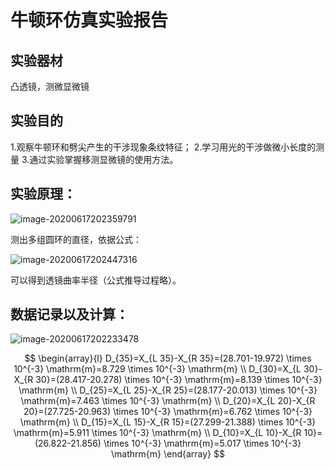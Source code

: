 # 牛顿环仿真实验报告

## 实验器材

凸透镜，测微显微镜

## 实验目的

1.观察牛顿环和劈尖产生的干涉现象条纹特征；
2.学习用光的干涉做微小长度的测量
3.通过实验掌握移测显微镜的使用方法。

## 实验原理：

![image-20200617202359791](C:\Users\QQ\AppData\Roaming\Typora\typora-user-images\image-20200617202359791.png)

测出多组圆环的直径，依据公式：

![image-20200617202447316](C:\Users\QQ\AppData\Roaming\Typora\typora-user-images\image-20200617202447316.png)

可以得到透镜曲率半径（公式推导过程略）。

## 数据记录以及计算：

![image-20200617202233478](C:\Users\QQ\AppData\Roaming\Typora\typora-user-images\image-20200617202233478.png)

$$
\begin{array}{l}
D_{35}=X_{L 35}-X_{R 35}=(28.701-19.972) \times 10^{-3} \mathrm{m}=8.729 \times 10^{-3} \mathrm{m} \\
D_{30}=X_{L 30}-X_{R 30}=(28.417-20.278) \times 10^{-3} \mathrm{m}=8.139 \times 10^{-3} \mathrm{m} \\
D_{25}=X_{L 25}-X_{R 25}=(28.177-20.013) \times 10^{-3} \mathrm{m}=7.463 \times 10^{-3} \mathrm{m} \\
D_{20}=X_{L 20}-X_{R 20}=(27.725-20.963) \times 10^{-3} \mathrm{m}=6.762 \times 10^{-3} \mathrm{m} \\
D_{15}=X_{L 15}-X_{R 15}=(27.299-21.388) \times 10^{-3} \mathrm{m}=5.911 \times 10^{-3} \mathrm{m} \\
D_{10}=X_{L 10}-X_{R 10}=(26.822-21.856) \times 10^{-3} \mathrm{m}=5.017 \times 10^{-3} \mathrm{m}
\end{array}
$$
